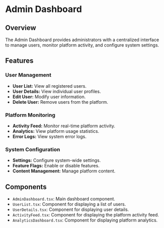 # Admin Dashboard

## Overview
The Admin Dashboard provides administrators with a centralized interface to manage users, monitor platform activity, and configure system settings.

## Features

### User Management
- **User List:** View all registered users.
- **User Details:** View individual user profiles.
- **Edit User:** Modify user information.
- **Delete User:** Remove users from the platform.

### Platform Monitoring
- **Activity Feed:** Monitor real-time platform activity.
- **Analytics:** View platform usage statistics.
- **Error Logs:** View system error logs.

### System Configuration
- **Settings:** Configure system-wide settings.
- **Feature Flags:** Enable or disable features.
- **Content Management:** Manage platform content.

## Components
- `AdminDashboard.tsx`: Main dashboard component.
- `UserList.tsx`: Component for displaying a list of users.
- `UserDetails.tsx`: Component for displaying user details.
- `ActivityFeed.tsx`: Component for displaying the platform activity feed.
- `AnalyticsDashboard.tsx`: Component for displaying platform analytics.